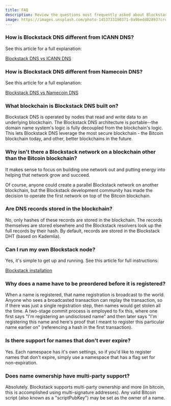 ```yaml
---
title: FAQ
description: Review the questions most frequently asked about Blockstack.
image: https://images.unsplash.com/photo-1453733190371-0a9bedd82893?crop=entropy&fit=crop&fm=jpg&h=1100&ixjsv=2.1.0&ixlib=rb-0.3.5&q=80&w=1500
---
```


### How is Blockstack DNS different from ICANN DNS?

See this article for a full explanation:

[Blockstack DNS vs ICANN DNS](/docs/blockstack-vs-dns)

### How is Blockstack DNS different from Namecoin DNS?

See this article for a full explanation:

[Blockstack DNS vs Namecoin DNS](/docs/blockstack-vs-namecoin)

### What blockchain is Blockstack DNS built on?

Blockstack DNS is operated by nodes that read and write data to an underlying blockchain.  The Blockstack DNS architecture is portable--the domain name system's logic is fully decoupled from the blockchain's logic.  This lets Blockstack DNS leverage the most secure blockchain - the Bitcoin blockchain today, and other, better blockchains in the future.

### Why isn't there a Blockstack network on a blockchain other than the Bitcoin blockchain?

It makes sense to focus on building one network out and putting energy into helping that network grow and succeed.

Of course, anyone could create a parallel Blockstack network on another blockchain, but the Blockstack development community has made the decision to operate the first network on top of the Bitcoin blockchain.

### Are DNS records stored in the blockchain?

No, only hashes of these records are stored in the blockchain. The records themselves are stored elsewhere and the Blockstack resolvers look up the full records by their hash. By default, records are stored in the Blockstack DHT (based on Kademlia).

### Can I run my own Blockstack node?

Yes, it's simple to get up and running. See this article for full instructions:

[Blockstack installation](/docs/installation)

### Why does a name have to be preordered before it is registered?

When a name is registered, that name registration is broadcast to the world. Anyone who sees a broadcasted transaction can replay the transaction, so if there was just a single registration step, then names would get stolen all the time. A two-stage commit process is employed to fix this, where one first says "I'm registering an undisclosed name" and then later says "I'm registering this name and here's proof that I meant to register this particular name earlier on" (referencing a hash in the first transaction).

### Is there support for names that don't ever expire?

Yes. Each namespace has it's own settings, so if you'd like to register names that don't expire, simply use a namespace that has a flag set for non-expiration.

### Does name ownership have multi-party support?

Absolutely. Blockstack supports multi-party ownership and more (in bitcoin, this is accomplished using multi-signature addresses). Any valid Bitcoin script (also known as a "scriptPubKey") may be set as the owner of a name.
